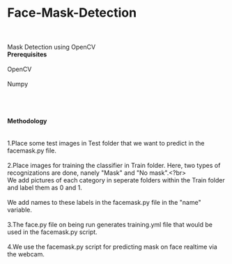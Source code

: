 # Face-Mask-Detection
<br></br>
Mask Detection using OpenCV
<br><b>Prerequisites</b></br>
<br>OpenCV</br>
<br>Numpy</br>
<br></br>
<br></br>
<b>Methodology</b>
<br></br>
<br>1.Place some test images in Test folder that we want to predict in the facemask.py file.</br>
<br>2.</b>Place images for training the classifier in Train folder. Here, two types of recognizations are done, nanely "Mask" and "No mask".<?br>
<br>We add pictures of each category in seperate folders within the Train folder and label them as 0 and 1. </br>
<br>We add names to these labels in the facemask.py file in the "name" variable.</br>
<br>3.The face.py file on being run generates training.yml file that would be used in the facemask.py script.</br>
<br>4.We use the facemask.py script for predicting mask on face realtime via the webcam.</br>
